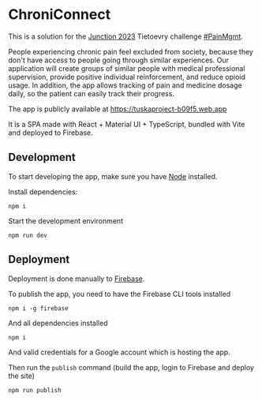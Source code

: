 # ChroniConnect

This is a solution for the [Junction 2023](https://www.junction2023.com/)
Tietoevry challenge
[#PainMgmt](https://www.junction2023.com/challenges-2023/tietoevry).

People experiencing chronic pain feel excluded from society, because they don't
have access to people going through similar experiences. Our application will
create groups of similar people with medical professional supervision, provide
positive individual reinforcement, and reduce opioid usage. In addition, the app
allows tracking of pain and medicine dosage daily, so the patient can easily
track their progress.

The app is publicly available at https://tuskaproject-b09f5.web.app

It is a SPA made with React + Material UI + TypeScript, bundled with Vite and
deployed to Firebase.

## Development

To start developing the app, make sure you have [Node](https://nodejs.org/en/)
installed.

Install dependencies:

```
npm i
```

Start the development environment

```
npm run dev
```

## Deployment

Deployment is done manually to [Firebase](https://firebase.google.com/).

To publish the app, you need to have the Firebase CLI tools installed

```
npm i -g firebase
```

And all dependencies installed

```
npm i
```

And valid credentials for a Google account which is hosting the app.

Then run the `publish` command (build the app, login to Firebase and deploy the
site)

```
npm run publish
```
